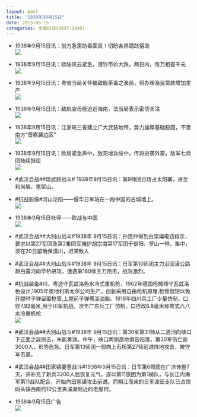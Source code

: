```yaml
---
layout: post
title: "1938年09月15日"
date: 2013-09-15
categories: 全面抗战(1937-1945)
---
```


<meta name="referrer" content="no-referrer" />

- 1938年9月15日讯：前方急需防毒面具！切盼各界踊跃捐助 <br/><img src="https://ww2.sinaimg.cn/large/aca367d8jw1e8njebwo5cj207b0mf75l.jpg" />

- 1938年9月15日讯：欧陆风云紧急，港钞市价大跌，两日内，每万相差千元 <br/><img src="https://ww4.sinaimg.cn/large/aca367d8jw1e8nhnvcudgj20530biglv.jpg" />

- 1938年9月15日讯：粤省当局关怀被敌舰荼毒之渔民，将办理渔民贷款增加生产 <br/><img src="https://ww4.sinaimg.cn/large/aca367d8jw1e8nfximxyqj20820ngwfz.jpg" />

- 1938年9月15日讯：敌航空母舰迫近海南，法当局表示密切关注 <br/><img src="https://ww1.sinaimg.cn/large/aca367d8jw1e8ne71mt30j206v0uign3.jpg" />

- 1938年9月15日讯：江浙皖三省建立广大武装地带，势力雄厚基础稳固，不啻南方“晋察冀边区” <br/><img src="https://ww4.sinaimg.cn/large/aca367d8jw1e8ncgowkepj20av0o0mza.jpg" />

- 1938年9月15日讯：欧局紧急声中，敌突增兵绥中，传将进袭外蒙，敌军七师团陆续抵绥 <br/><img src="https://ww4.sinaimg.cn/large/aca367d8jw1e8naq4a9n1j208610k0v7.jpg" />

- #武汉会战##瑞武路战斗# 1938年9月15日讯：第9师团已攻占太阳寨，进至和尚垴、笔架山。 

- #抗战影像#河山沦陷——侵华日军站在一段中国的古城墙上。 <br/><img src="https://ww3.sinaimg.cn/large/aca367d8jw1e8n6yoo7wdj20jg0dj40q.jpg" />

- 1938年9月15日社评——欧战与中国 <br/><img src="https://ww3.sinaimg.cn/large/aca367d8jw1e8n5ixtxmzj20go0y1q9c.jpg" />

- #武汉会战##大别山战斗#1938年 9月15日讯：孙连仲得到白崇禧电话指示，要求以第27军团及第2集团军掩护胡宗南第17军团于信阳、罗山一带，集中，须在20日前确保潢川，迟滞敌人 

- #武汉会战##大别山战斗#1938年 9月15日讯：日军第10师团主力沿固潢公路越白露河向毕桥进攻，遭遇第180师主力阻击，战况激烈。 

- #抗战装备#川、粤造守瓦兹洛色水冷式重机枪，1902年德国枪械师守瓦兹洛色设计,1905年奥地利斯太尔公司生产。创新采用自由枪机原理,枪管很短以免开膛时子弹留置枪管,上膛前子弹需涂油脂。1918年四川兵工厂少量仿制，口径7.92毫米,用于川军抗战。次年广东兵工厂仿制，口径改6.8毫米称粤式六八水冷重机枪 <br/><img src="https://ww2.sinaimg.cn/large/aca367d8jw1e8myam2fg9j20c11dfq5p.jpg" />

- #武汉会战##大别山战斗#1938年 9月15日讯：第30军第31师从二道河向峡口下正面之敌侧击，未能奏效。中午，峡口两侧高地俱告陷落，第30军伤亡逾3000人，形势危急。日军第13师团一部向上石桥第27师前进阵地攻击，被守军击退。 

- #武汉会战##田家镇要塞战斗#1938年9月15日讯：日军第6师团在广济休整7天，并补充了新兵3200人后恢复元气，遂以第11旅团为第1梯队，与长江内海军第11战队配合，开始向田家镇攻击前进。而朔江而来的日军波田支队已占领码头镇西南约10公里夹溪湖附近的老屋何。 

- 1938年9月15日广告 <br/><img src="https://ww3.sinaimg.cn/large/aca367d8jw1e8mtdwgv5sj20d40imdi2.jpg" />

